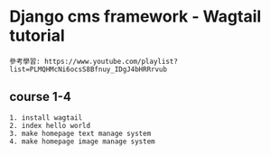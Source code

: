 # Django cms framework - Wagtail tutorial
    參考學習: https://www.youtube.com/playlist?list=PLMQHMcNi6ocsS8Bfnuy_IDgJ4bHRRrvub

## course 1-4
    1. install wagtail
    2. index hello world
    3. make homepage text manage system
    4. make homepage image manage system

